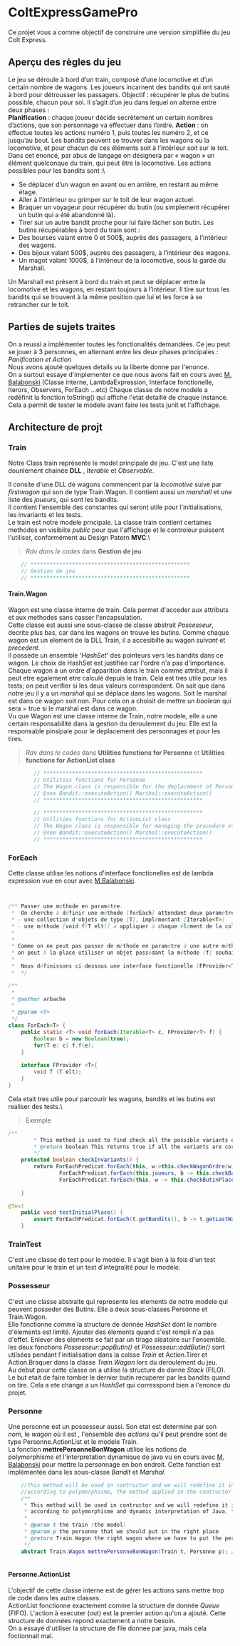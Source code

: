 # ColtExpressGamePro

Ce projet vous a comme objectif de construire une version simplifiée du jeu Colt Express.


## Aperçu des règles du jeu

Le jeu se déroule à bord d’un train, composé d’une locomotive et d’un certain nombre de wagons. Les
joueurs incarnent des bandits qui ont sauté à bord pour détrousser les passagers. Objectif : récupérer le
plus de butins possible, chacun pour soi. Il s’agit d’un jeu dans lequel on alterne entre
deux phases :\
**Planification** : chaque joueur décide secrètement un certain nombres d’actions, que son personnage
va effectuer dans l’ordre.
**Action** : on effectue toutes les actions numéro 1, puis toutes les numéro 2, et ce jusqu’au bout.
Les bandits peuvent se trouver dans les wagons ou la locomotive, et pour chacun de ces éléments soit à
l’intérieur soit sur le toit. Dans cet énoncé, par abus de langage on désignera par « wagon » un élément
quelconque du train, qui peut être la locomotive. Les actions possibles pour les bandits sont :\
* Se déplacer d’un wagon en avant ou en arrière, en restant au même étage.
* Aller à l’intérieur ou grimper sur le toit de leur wagon actuel.
* Braquer un voyageur pour récupérer du butin (ou simplement récupérer un butin qui a été
abandonné là).
* Tirer sur un autre bandit proche pour lui faire lâcher son butin.
Les butins récupérables à bord du train sont :
* Des bourses valant entre 0 et 500$, auprès des passagers, à l’intérieur des wagons.
* Des bijoux valant 500$, auprès des passagers, à l’intérieur des wagons.
* Un magot valant 1000$, à l’intérieur de la locomotive, sous la garde du Marshall. 

Un Marshall est présent à bord du train et peut se déplacer entre la locomotive et les wagons, en restant
toujours à l’intérieur. Il tire sur tous les bandits qui se trouvent à la même position que lui et les force à
se retrancher sur le toit.

## Parties de sujets traites

On a reussi a implémenter toutes les fonctionalités demandées.
Ce jeu peut se jouer à 3 personnes, en alternant entre les deux phases principales : *Panification et Action*\
Nous avons ajouté quelques details vu la liberte donne par l'enonce. \
On a surtout essaye d'implementer ce que nous avons fait en cours avec [M. Balabonski](https://www.lri.fr/~blsk/POGL/) (Classe interne, LambdaExpression, Interface fonctionelle, Iterors, Observers, ForEach ...etc)
Chaque classe de notre modele a redéfinit la fonction toString() qui affiche l'etat detaillé de chaque instance. Cela a permit de tester le modele avant faire les tests junit et l'affichage.

## Architecture de projt

### Train

Notre Class train représente le model principale de jeu. C'est une liste dounlement chainée  **DLL** , *Iterable*  et *Observable*.

Il consite d'une DLL de wagons commencent par la *locomotive* suive par *firstwagon* qui son de type Train.Wagon. Il contient aussi un *marshall* et une liste des *joueurs*, qui sont les bandits.\
Il contient l'ensemble des constantes qui seront utile pour l'initialisations, les invariants et les tests.\
Le train est notre modele prncipale. La classe train contient certaines methodes en visibiite *public* pour que l'affichage et le controleur puissent l'utiliser, conformément au Design Patern **MVC**.\

> *Rdv dans le codes*   dans **Gestion de jeu**
```java
    // **************************************************
    // Gestion de jeu
    // **************************************************
```

#### Train.Wagon

Wagon est une classe interne de train. Cela permet d'acceder aux attributs et aux methodes sans casser l'encapsulation.\
Cette classe est aussi une sous-classe de classe abstrait *Possesseur*, decrite plus bas, car dans les wagons on trouve les butins. 
Comme chaque wagon est un element de la DLL Train, il a accesibilte au wagon *suivant* et *precedent*.\
Il possède un ensemble '*HashSet*' des pointeurs vers les bandits dans ce wagon. Le choix de HashSet est justifiée car l'ordre n'a pas d'importance.
Chaque wagon a un ordre d'apparition dans le train comme attribut, mais il peut etre egalement etre calculé depuis le train. Cela est tres utile pour les tests; on peut verifier si les deux valeurs correspondent.
On sait que dans notre jeu il y a un *marshal* qui se déplace dans les wagons. Soit le marshal est dans ce wagon soit non. Pour cela on a choisit de mettre un *boolean* qui sera = true si le marshal est dans ce wagon.\
Vu que Wagon est une classe interne de Train, notre modele, elle a une certain responsabilité dans la gestion du deroulement du jeu. Elle est la responsable pinsipale pour le deplacement des personnages et pour les tires.

> *Rdv dans le codes*   dans **Utilities functions for Personne** et **Utilities functions for ActionList class**

```java
        // **************************************************
        // Utilities functions for Personne
        // The Wagon class is responsible for the deplacement of Personne
        // @see Bandit::executeAction() Marshal::executeAction()
        // **************************************************
```
```java
        // **************************************************
        // Utilities functions for ActionList class
        // The Wagon class is responsible for managing the procedure of shooting, stealing 
        // @see Bandit::executeAction() Marshal::executeAction()
        // **************************************************
```



### ForEach

Cette classe utilise les notions d'interface fonctionelles est de lambda expression vue en cour avec [M.Balabonski](https://www.lri.fr/~blsk/POGL/LambdaExpressions.java).
```java


/** Passer une méthode en paramètre. 
 *  On cherche à définir une méthode [forEach] attendant deux paramètres : 
 * - une collection d'objets de type [T], implémentant [Iterable<T>] 
 * - une méthode [void f(T elt)] à appliquer à chaque élément de la collection 
 * 
 * 
 * Comme on ne peut pas passer de méthode en paramètre à une autre méthode, 
 * on peut à la place utiliser un objet possédant la méthode [f] souhaitée.
 * 
 *  Nous définissons ci-dessous une interface fonctionelle [FProvider<T>] qui caractérise les classes fournissant une méthode [f] avec la bonne signature. 
 *  */

/**
 * 
 * @author arbache
 *
 * @param <T>
 */
class ForEach<T> {
	public static <T> void forEach(Iterable<T> c, FProvider<T> f) {
		Boolean b = new Boolean(true);
		for(T e: c) f.f(e);
	}
	
	interface FProvider <T>{
		void f (T elt);
	}
}

```
Cela etait tres utile pour parcourir les wagons, bandits et les butins est realiser des tests.\
> Exemple

```java
/** 
	    * This method is used to find check all the possible variants of the model 
	    * @return boolean This returns true if all the variants are correct, false if one failed
	    */
	protected boolean checkInvariants() {
		return ForEachPredicat.forEach(this, w->this.checkWagonOrdre(w)) && 
				ForEachPredicat.forEach(this.joueurs, b -> this.checkBanditPlacement(b)) &&
				ForEachPredicat.forEach(this, w -> this.checkButinPlacement(w));
				
	}

```

```java
@Test
	public void testInitialPlace() {
		assert ForEachPredicat.forEach(t.getBandits(), b -> t.getLastWagon().bandits.contains(b)) : "The initial place of bandits is flase";
	}

```


### TrainTest

C'est une classe de test pour le modèle. Il s'agit bien à la fois d'un test unitaire pour le train et un test d'integralité pour le modèle.

### Possesseur

C'est une classe abstraite qui represente les elements de notre modele qui peuvent posseder des Butins. Elle a deux sous-classes Personne et Train.Wagon.\
Elle fonctionne comme la structure de donnée *HashSet* dont le nombre d'élements est limité. Ajouter des élements quand c'est rempli n'a pas d'effet. Enlever des elements se fait par un tirage aleatoire sur l'ensemble.\
les deux fonctions *Possesseur::popButin()* et  *Possesseur::addButin()* sont utilsées pendant l'initialisation dans la calsse *Train* et  Action.Tirer et Action.Braquer dans la classe *Train.Wagon* lors du deroulement du jeu.\
Au debut pour cette classe on a utilise la structure de donne *Stack* (FILO). Le but etait de faire tomber le dernier butin recuperer par les bandits quand on tire. Cela a ete change a un *HashSet* qui corresspond bien a l'enonce du projet.

### Personne

Une personne est un possesseur aussi. Son etat est determine par son *nom*, le *wagon* où il est , l'ensemble des *actions* qu'il peut prendre sont de type Personne.ActionList et le modele Train.\
La fonction **mettrePersonneBonWagon**  utilise les notions de polymorphisme et l'interpretation dynamique de java vu en cours avec [M. Balabonski](https://www.lri.fr/~blsk/POGL/) pour mettre la personnage en bon endroit. 
Cette fonction est implémentée dans les sous-classe *Bandit* et *Marshal*.

```java
	//this method will be used in contructor and we will redefine it in each sub-class 
	//according to polymorphisme, the method applied in the contructor are the good one
	/**
	 * This method will be used in contructor and we will redefine it in each sub-class ,
	 * according to polymorphisme and dynamic interpretation of Java, the method applied in the constructor are the one corresponding with the right class
	 * 
	 * @param t the train (the model)
	 * @param p the personne that we should put in the right place
	 * @return Train.Wagon the right wagon where we have to put the personne
	 */
	abstract Train.Wagon mettrePersonneBonWagon(Train t, Personne p); // return the wagon where p should be
	
```



#### Personne.ActionList

L'objectif de cette classe interne est de gérer les actions sans mettre trop de code dans les autre classes.\
ActionList fonctionne exactement comme la structure de donnée *Queue* (FIFO). L'action à executer (out) est la premier action qu'on a ajouté. Cette structure de données repond exactement a notre besoin.\
On a essayé d'utiliser la structure de file donnee par java, mais cela foctionnait mal.









